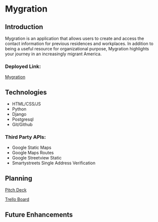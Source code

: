 # Mygration

## Introduction

Mygration is an application that allows users to create and access the contact information for previous residences and workplaces. In addition to being a useful resource for organizational purpose, Mygration highlights your journey in an increasingly migrant America.

<!-- ![Example View]() -->

### Deployed Link:

[Mygration](https://mymygration.herokuapp.com/)

## Technologies

- HTML/CSS/JS
- Python
- Django
- Postgresql
- Git/Github

### Third Party APIs:

- Google Static Maps 
- Google Maps Routes
- Google Streetview Static
- Smartystreets Single Address Verification

## Planning

[Pitch Deck](https://docs.google.com/presentation/d/18a0Z2Njb3dH77TXWMwNQ2z464VtMVVl2T8wwAvKYJzg/edit?usp=sharing)

[Trello Board](https://trello.com/b/Kq671aeF/mygration)

## Future Enhancements